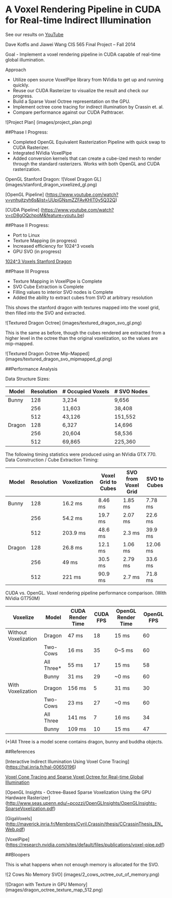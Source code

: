 A Voxel Rendering Pipeline in CUDA for Real-time Indirect Illumination
======================

See our results on [YouTube](http://youtu.be/UgqYFQuIGmc)

Dave Kotfis and Jiawei Wang
CIS 565 Final Project – Fall 2014

Goal - Implement a voxel rendering pipeline in CUDA capable of real-time global illumination.

Approach
- Utilize open source VoxelPipe library from NVidia to get up and running quickly.
- Reuse our CUDA Rasterizer to visualize the result and check our progress.
- Build a Sparse Voxel Octree representation on the GPU.
- Implement octree cone tracing for indirect illumination by Crassin et. al.
- Compare performance against our CUDA Pathtracer.


![Project Plan] (images/project_plan.png)

##Phase I Progress:

- Completed OpenGL Equivalent Rasterization Pipeline with quick swap to CUDA Rasterizer.
- Integrated NVidia VoxelPipe
- Added conversion kernels that can create a cube-ized mesh to render through the standard rasterizers. Works with both OpenGL and CUDA rasterization.

OpenGL Stanford Dragon:
![Voxel Dragon GL] (images/stanford_dragon_voxelized_gl.png)

[OpenGL Pipeline] (https://www.youtube.com/watch?v=ynhujtzyh6s&list=UUpiGNsmZZFAvKHIT0y5Q32Q)

[CUDA Pipeline] (https://www.youtube.com/watch?v=cD8gOQchpoM&feature=youtu.be)

##Phase II Progress:

- Port to Linux
- Texture Mapping (in progress)
- Increased efficiency for 1024^3 voxels
- GPU SVO (in progress)

[1024^3 Voxels Stanford Dragon](https://www.youtube.com/watch?v=wFguF1bXP6g&feature=youtu.be)

##Phase III Progress

- Texture Mapping in VoxelPipe is Complete
- SVO Cube Extraction is Complete
- Filling values to interior SVO nodes is Complete
- Added the ability to extract cubes from SVO at arbitrary resolution

This shows the stanford dragon with textures mapped into the voxel grid, then filled into the SVO and extracted.

![Textured Dragon Octree] (images/textured_dragon_svo_gl.png)

This is the same as before, though the cubes rendered are extracted from a higher level in the octree than the original voxelization, so the values are mip-mapped.

![Textured Dragon Octree Mip-Mapped] (images/textured_dragon_svo_mipmapped_gl.png)

##Performance Analysis

Data Structure Sizes:

| Model | Resolution | # Occupied Voxels | # SVO Nodes |
| --- | --- | --- | --- |
| Bunny | 128 | 3,234 | 9,656 |
|  | 256 | 11,603 | 38,408 |
|  | 512 | 43,126 | 151,552 |
| Dragon | 128 | 6,327 | 14,696 |
|  | 256 | 20,604 | 58,536 |
|  | 512 | 69,865 | 225,360 |

The following timing statistics were produced using an NVidia GTX 770.
Data Construction / Cube Extraction Timing:

| Model | Resolution | Voxelization | Voxel Grid to Cubes | SVO from Voxel Grid | SVO to Cubes |
| --- | --- | --- | --- | --- | --- |
| Bunny | 128 | 16.2 ms | 8.46 ms | 1.85 ms | 7.78 ms |
|  | 256 | 54.2 ms | 19.7 ms | 2.07 ms | 22.6 ms |
|  | 512 | 203.9 ms | 48.6 ms | 2.3 ms | 39.9 ms |
| Dragon | 128 | 26.8 ms | 12.1 ms | 1.06 ms | 12.06 ms |
|  | 256 | 49 ms | 30.5 ms | 2.79 ms | 33.6 ms |
|  | 512 | 221 ms | 90.9 ms | 2.7 ms | 71.8 ms |

CUDA vs. OpenGL. Voxel rendering pipeline performance comparison.
(With NVidia GT750M)

| Voxelize | Model | CUDA Render Time | CUDA FPS | OpenGL Render Time | OpenGL FPS |
| --- | --- | --- | --- | --- | --- |
| Without Voxelization | Dragon | 47 ms | 18 | 15 ms | 60 |
|  | Two-Cows | 16 ms | 35 | 0~5 ms | 60 |
|  | All Three* | 55 ms | 17 | 15 ms | 58 |
|  | Bunny | 31 ms | 29 | ~0 ms | 60 |
| With Voxelization | Dragon | 156 ms | 5 | 31 ms | 30 |
|  | Two-Cows | 23 ms | 27 | ~0 ms | 60 |
|  | All Three | 141 ms | 7 | 16 ms | 34 |
|  | Bunny | 109 ms | 10 | 15 ms | 47 |

(*)All Three is a model scene contains dragon, bunny and buddha objects.

##References

[Interactive Indirect Illumination Using Voxel Cone Tracing] (https://hal.inria.fr/hal-00650196)

[Voxel Cone Tracing and Sparse Voxel Octree for Real-time Global Illumination](http://on-demand.gputechconf.com/gtc/2012/presentations/SB134-Voxel-Cone-Tracing-Octree-Real-Time-Illumination.pdf)

[OpenGL Insights - Octree-Based Sparse Voxelization Using the GPU Hardware Rasterizer] (http://www.seas.upenn.edu/~pcozzi/OpenGLInsights/OpenGLInsights-SparseVoxelization.pdf)

[GigaVoxels] (http://maverick.inria.fr/Membres/Cyril.Crassin/thesis/CCrassinThesis_EN_Web.pdf)

[VoxelPipe] (https://research.nvidia.com/sites/default/files/publications/voxel-pipe.pdf)

##Bloopers

This is what happens when not enough memory is allocated for the SVO.

![2 Cows No Memory SVO] (images/2_cows_octree_out_of_memory.png)

![Dragon with Texture in GPU Memory] (images/dragon_octree_texture_map_512.png)

